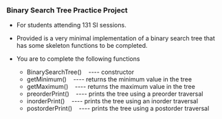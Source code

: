 ### Binary Search Tree Practice Project
- For students attending 131 SI sessions.

* Provided is a very minimal implementation of a binary search tree that has some skeleton functions to be completed.

* You are to complete the following functions
    * BinarySearchTree()&nbsp;&nbsp;&nbsp;&nbsp;---- constructor
    * getMinimum()&nbsp;&nbsp;&nbsp;&nbsp;---- returns the minimum value in the tree
    * getMaximum()&nbsp;&nbsp;&nbsp;&nbsp;---- returns the maximum value in the tree
    * preorderPrint()&nbsp;&nbsp;&nbsp;&nbsp;---- prints the tree using a preorder traversal
    * inorderPrint()&nbsp;&nbsp;&nbsp;&nbsp;---- prints the tree using an inorder traversal
    * postorderPrint()&nbsp;&nbsp;&nbsp;&nbsp;---- prints the tree using a postorder traversal
